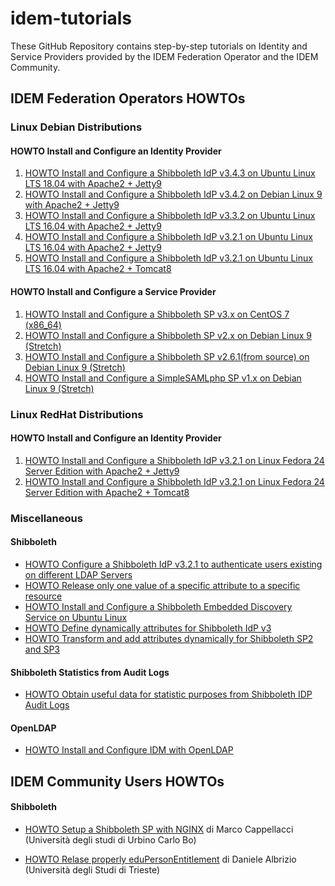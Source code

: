 # idem-tutorials
These GitHub Repository contains step-by-step tutorials on Identity and Service Providers provided by the IDEM Federation Operator and the IDEM Community.


## IDEM Federation Operators HOWTOs

### Linux Debian Distributions

#### HOWTO Install and Configure an Identity Provider

1. [HOWTO Install and Configure a Shibboleth IdP v3.4.3 on Ubuntu Linux LTS 18.04 with Apache2 + Jetty9](https://github.com/ConsortiumGARR/idem-tutorials/blob/master/idem-fedops/HOWTO-Shibboleth/Identity%20Provider/Ubuntu/HOWTO%20Install%20and%20Configure%20a%20Shibboleth%20IdP%20v3.4.3%20on%20Ubuntu%20Linux%20LTS%2018.04%20with%20Apache2%20%2B%20Jetty9.md#howto-install-and-configure-a-shibboleth-idp-v343-on-ubuntu-linux-lts-1804-with-apache2--jetty9)
2. [HOWTO Install and Configure a Shibboleth IdP v3.4.2 on Debian Linux 9 with Apache2 + Jetty9](https://github.com/ConsortiumGARR/idem-tutorials/blob/master/idem-fedops/HOWTO-Shibboleth/Identity%20Provider/Debian/%23%20HOWTO%20Install%20and%20Configure%20a%20Shibboleth%20IdP%20v3.4.2%20on%20Debian%20Linux%209%20(Stretch)%20with%20Apache2%20%2B%20Jetty9.md#howto-install-and-configure-a-shibboleth-idp-v342-on-debian-linux-9-stretch-with-apache2--jetty9)
3. [HOWTO Install and Configure a Shibboleth IdP v3.3.2 on Ubuntu Linux LTS 16.04 with Apache2 + Jetty9](https://github.com/ConsortiumGARR/idem-tutorials/blob/master/idem-fedops/HOWTO-Shibboleth/Identity%20Provider/Ubuntu/HOWTO%20Install%20and%20Configure%20a%20Shibboleth%20IdP%20v3.3.2%20on%20Ubuntu%20Linux%20LTS%2016.04%20with%20Apache2%20%2B%20Jetty9.md)
4. [HOWTO Install and Configure a Shibboleth IdP v3.2.1 on Ubuntu Linux LTS 16.04 with Apache2 + Jetty9](https://github.com/ConsortiumGARR/idem-tutorials/blob/master/idem-fedops/HOWTO-Shibboleth/Identity%20Provider/Ubuntu/HOWTO%20Install%20and%20Configure%20a%20Shibboleth%20IdP%20v3.2.1%20on%20Ubuntu%20Linux%20LTS%2016.04%20with%20Apache2%20%2B%20Jetty9.md)
5. [HOWTO Install and Configure a Shibboleth IdP v3.2.1 on Ubuntu Linux LTS 16.04 with Apache2 + Tomcat8](https://github.com/ConsortiumGARR/idem-tutorials/blob/master/idem-fedops/HOWTO-Shibboleth/Identity%20Provider/Ubuntu/HOWTO%20Install%20and%20Configure%20a%20Shibboleth%20IdP%20v3.2.1%20on%20Ubuntu%20Linux%20LTS%2016.04%20with%20Apache2%20%2B%20Tomcat8.md)

#### HOWTO Install and Configure a Service Provider

1. [HOWTO Install and Configure a Shibboleth SP v3.x on CentOS 7 (x86_64)](https://github.com/ConsortiumGARR/idem-tutorials/blob/master/idem-fedops/HOWTO-Shibboleth/Service%20Provider/CentOS/HOWTO%20Install%20and%20Configure%20a%20Shibboleth%20SP%20v3.x%20on%20CentOS%207%20(x86_64).md)
1. [HOWTO Install and Configure a Shibboleth SP v2.x on Debian Linux 9 (Stretch)](https://github.com/ConsortiumGARR/idem-tutorials/blob/master/idem-fedops/HOWTO-Shibboleth/Service%20Provider/Debian/HOWTO%20Install%20and%20Configure%20a%20Shibboleth%20SP%20v2.x%20on%20Debian%20Linux%209%20(Stretch).md)
2. [HOWTO Install and Configure a Shibboleth SP v2.6.1(from source) on Debian Linux 9 (Stretch)](https://github.com/ConsortiumGARR/idem-tutorials/blob/master/idem-fedops/HOWTO-Shibboleth/Service%20Provider/Debian/HOWTO%20Install%20and%20Configure%20a%20Shibboleth%20SP%20v2.6.1(from%20source)%20on%20Debian%20Linux%209%20(Stretch).md)
3. [HOWTO Install and Configure a SimpleSAMLphp SP v1.x on Debian Linux 9 (Stretch)](https://github.com/ConsortiumGARR/idem-tutorials/blob/master/idem-fedops/HOWTO-SimpleSAMLphp/Service%20Provider/HOWTO%20Install%20and%20Configure%20a%20SimpleSAMLphp%20SP%20v1.x%20on%20Debian%20Linux%209%20(Stretch).md)

### Linux RedHat Distributions

#### HOWTO Install and Configure an Identity Provider
1. [HOWTO Install and Configure a Shibboleth IdP v3.2.1 on Linux Fedora 24 Server Edition with Apache2 + Jetty9](https://github.com/ConsortiumGARR/idem-tutorials/blob/master/idem-fedops/HOWTO-Shibboleth/Identity%20Provider/Fedora/HOWTO%20Install%20and%20Configure%20a%20Shibboleth%20IdP%20v3.2.1%20on%20Linux%20Fedora%2024%20Server%20Edition%20with%20Apache2%20%2B%20Jetty9.md)
2. [HOWTO Install and Configure a Shibboleth IdP v3.2.1 on Linux Fedora 24 Server Edition with Apache2 + Tomcat8](https://github.com/ConsortiumGARR/idem-tutorials/blob/master/idem-fedops/HOWTO-Shibboleth/Identity%20Provider/Fedora/HOWTO%20Install%20and%20Configure%20a%20Shibboleth%20IdP%20v3.2.1%20on%20Linux%20Fedora%2024%20Server%20Edition%20with%20Apache2%20%2B%20Tomcat8.md)

### Miscellaneous

#### Shibboleth

* [HOWTO Configure a Shibboleth IdP v3.2.1 to authenticate users existing on different LDAP Servers](https://github.com/ConsortiumGARR/idem-tutorials/blob/master/idem-fedops/HOWTO-Shibboleth/Solutions/HOWTO%20Configure%20a%20Shibboleth%20IdP%20v3.2.1%20to%20authenticate%20Users%20existing%20on%20different%20LDAP%20Servers.md)
* [HOWTO Release only one value of a specific attribute to a specific resource](https://github.com/ConsortiumGARR/idem-tutorials/blob/master/idem-fedops/HOWTO-Shibboleth/Solutions/HOWTO%20Release%20only%20one%20value%20of%20a%20specific%20attribute%20to%20a%20specific%20resource.md)
* [HOWTO Install and Configure a Shibboleth Embedded Discovery Service on Ubuntu Linux](https://github.com/ConsortiumGARR/idem-tutorials/blob/master/idem-fedops/HOWTO-Shibboleth/Embedded%20Discovery%20Service/Ubuntu/HOWTO%20Install%20and%20Configure%20a%20Shibboleth%20Embedded%20Discovery%20Service%20on%20Ubuntu%20Linux.md)
* [HOWTO Define dynamically attributes for Shibboleth IdP v3](https://github.com/ConsortiumGARR/idem-tutorials/blob/master/idem-fedops/HOWTO-Shibboleth/Solutions/HOWTO%20Define%20dynamically%20attributes%20for%20Shibboleth%20IdP%20v3.md)
* [HOWTO Transform and add attributes dynamically for Shibboleth SP2 and SP3](https://github.com/peppelinux/idem-tutorials/blob/master/idem-fedops/HOWTO-Shibboleth/Solutions/HOWTO%20Transform%20and%20add%20attributes%20dynamically%20for%20Shibboleth%20SP2%20and%20SP3.md)

#### Shibboleth Statistics from Audit Logs

* [HOWTO Obtain useful data for statistic purposes from Shibboleth IDP Audit Logs](https://github.com/ConsortiumGARR/idem-tutorials/blob/master/idem-fedops/HOWTO-Statistics/HOWTO%20Obtain%20useful%20data%20for%20statistic%20purposes%20from%20Shibboleth%20IDP%20Audit%20Logs.md)

#### OpenLDAP

* [HOWTO Install and Configure IDM with OpenLDAP](https://github.com/ConsortiumGARR/idem-tutorials/blob/master/idem-fedops/miscellaneous/HOWTO%20Install%20and%20Configure%20IDM%20with%20OpenLDAP.md#howto-install-and-configure-idm-with-openldap)

## IDEM Community Users HOWTOs

#### Shibboleth

* [HOWTO Setup a Shibboleth SP with NGINX](https://github.com/ConsortiumGARR/idem-tutorials/blob/master/idem-community/HOWTO-Shibboleth/Service-Provider/Debian/HOW%20TO%20SETUP%20A%20SHIBBOLETH%20SP%20WITH%20NGINX.md) di Marco Cappellacci (Università degli studi di Urbino Carlo Bo)

* [HOWTO Relase properly eduPersonEntitlement](https://github.com/speedj/IdemDay18-Daniele/tree/master/eduPersonEntitlement#edupersonentitlement-valori-strettamente-necessari-agli-sp) di Daniele Albrizio (Università degli Studi di Trieste)
